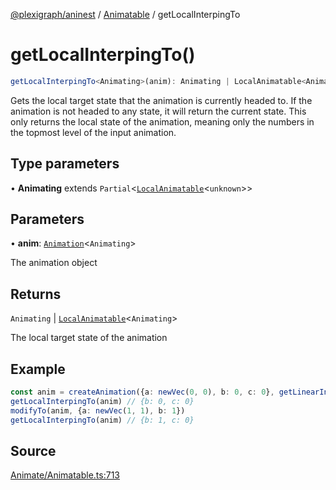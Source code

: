 [@plexigraph/aninest](../../index.md) / [Animatable](../index.md) / getLocalInterpingTo

# getLocalInterpingTo()

```ts
getLocalInterpingTo<Animating>(anim): Animating | LocalAnimatable<Animating>
```

Gets the local target state that the animation is currently headed to.
If the animation is not headed to any state, it will return the current state.
This only returns the local state of the animation, meaning only the numbers
in the topmost level of the input animation.

## Type parameters

• **Animating** extends `Partial`\<[`LocalAnimatable`](../type-aliases/LocalAnimatable.md)\<`unknown`\>\>

## Parameters

• **anim**: [`Animation`](../type-aliases/Animation.md)\<`Animating`\>

The animation object

## Returns

`Animating` \| [`LocalAnimatable`](../type-aliases/LocalAnimatable.md)\<`Animating`\>

The local target state of the animation

## Example

```ts
const anim = createAnimation({a: newVec(0, 0), b: 0, c: 0}, getLinearInterp(1))
getLocalInterpingTo(anim) // {b: 0, c: 0}
modifyTo(anim, {a: newVec(1, 1), b: 1})
getLocalInterpingTo(anim) // {b: 1, c: 0}
```

## Source

[Animate/Animatable.ts:713](https://github.com/plexigraph/aninest/blob/2f19e55/src/Animate/Animatable.ts#L713)
